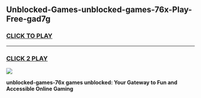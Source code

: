 
## Unblocked-Games-unblocked-games-76x-Play-Free-gad7g
<h3>
<a href="https://premium76.site?title=unblocked-games-76x&ref=10A">CLICK TO PLAY</a></h3>
<hr>

<h3>
<a href="https://premium76.site?title=unblocked-games-76x&ref=10A">CLICK 2 PLAY</a>
  
</h3>

<a href="https://premium76.site?title=unblocked-games-76x&ref=10A"><img src="https://clearcache.store/games.png"></a>


**unblocked-games-76x games unblocked: Your Gateway to Fun and Accessible Online Gaming**
